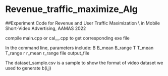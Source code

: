 # Revenue_traffic_maximize_Alg
##Experiment Code for Revenue and User Traffic Maximization \\ in Mobile Short-Video Advertising, AAMAS 2022

compile main.cpp or cal__.cpp to get corresponding exe file

In the command line, parameters include: B B_mean B_range T T_mean T_range r r_mean r_range file output_file

The dataset_sample.csv is a sample to show the format of video dataset we used to generate b(i,j)

